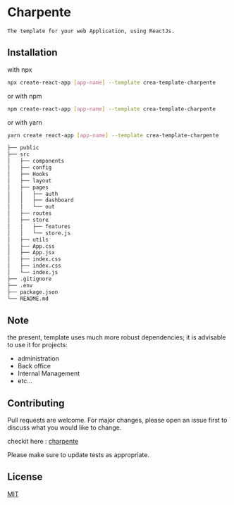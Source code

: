 # Charpente

    The template for your web Application, using ReactJs.

## Installation

with npx

```bash
npx create-react-app [app-name] --template crea-template-charpente
```

or with npm

```bash
npm create-react-app [app-name] --template crea-template-charpente
```

or with yarn

```bash
yarn create react-app [app-name] --template crea-template-charpente
```

```bash
├── public
├── src
│   ├── components
│   ├── config
│   ├── Hooks
│   ├── layout
│   ├── pages
│   │   ├── auth
│   │   ├── dashboard
│   │   └── out
│   ├── routes
│   ├── store
│   │   ├── features
│   │   └── store.js
│   ├── utils
│   ├── App.css
│   ├── App.jsx
│   ├── index.css
│   ├── index.css
│   └── index.js
├── .gitignore
├── .env
├── package.json
└── README.md
```

## Note

the present, template uses much more robust dependencies; it is advisable to use it for projects:

- administration
- Back office
- Internal Management
- etc...

## Contributing

Pull requests are welcome. For major changes, please open an issue first
to discuss what you would like to change.

checkit here : [charpente](https://github.com/inspecthers/cra-template-charpente)

Please make sure to update tests as appropriate.

## License

[MIT](https://choosealicense.com/licenses/mit/)

